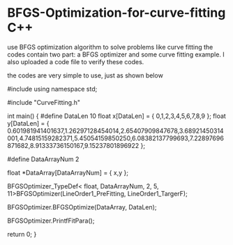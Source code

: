 # BFGS-Optimization-for-curve-fitting C++
use BFGS optimization algorithm to solve problems like curve fitting
the codes contain two part: a BFGS optimizer and some curve fitting example.
I also uploaded a code file to verify these codes.

the codes are very simple to use, just as shown below

#include <iostream>
using namespace std;

#include "CurveFitting.h"


int main()
{
#define DataLen	10
float x[DataLen] = { 0,1,2,3,4,5,6,7,8,9 };
float y[DataLen] = { 0.601981941401637,1.26297128454014,2.65407909847678,3.68921450314001,4.74815159282371,5.45054159850250,6.08382137799693,7.22897696871682,8.91333736150167,9.15237801896922 };

#define DataArrayNum		2

float *DataArray[DataArrayNum] = { x,y };


BFGSOptimizer_TypeDef< float, DataArrayNum, 2, 5, 11>BFGSOptimizer(LineOrder1_PreFitting, LineOrder1_TargerF);

BFGSOptimizer.BFGSOptimize(DataArray, DataLen);

BFGSOptimizer.PrintfFitPara();

return 0;
}

